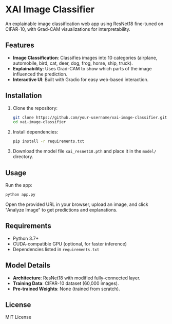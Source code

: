 # XAI Image Classifier

An explainable image classification web app using ResNet18 fine-tuned on CIFAR-10, with Grad-CAM visualizations for interpretability.

## Features

- **Image Classification**: Classifies images into 10 categories (airplane, automobile, bird, cat, deer, dog, frog, horse, ship, truck).
- **Explainability**: Uses Grad-CAM to show which parts of the image influenced the prediction.
- **Interactive UI**: Built with Gradio for easy web-based interaction.

## Installation

1. Clone the repository:
   ```bash
   git clone https://github.com/your-username/xai-image-classifier.git
   cd xai-image-classifier
   ```

2. Install dependencies:
   ```bash
   pip install -r requirements.txt
   ```

3. Download the model file `xai_resnet18.pth` and place it in the `model/` directory.

## Usage

Run the app:
```bash
python app.py
```

Open the provided URL in your browser, upload an image, and click "Analyze Image" to get predictions and explanations.

## Requirements

- Python 3.7+
- CUDA-compatible GPU (optional, for faster inference)
- Dependencies listed in `requirements.txt`

## Model Details

- **Architecture**: ResNet18 with modified fully-connected layer.
- **Training Data**: CIFAR-10 dataset (60,000 images).
- **Pre-trained Weights**: None (trained from scratch).

## License

MIT License

